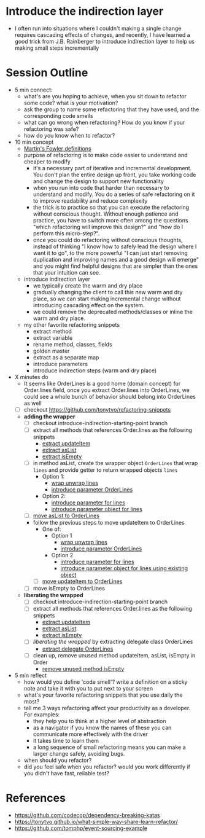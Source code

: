 # Introduce the indirection layer
- I often run into situations where I couldn't making a single change requires cascading effects of changes, and recently, I have learned a good trick from J.B. Rainberger to introduce indirection layer to help us making small steps incrementally
# Session Outline
- 5 min connect: 
  - what's are you hoping to achieve, when you sit down to refactor some code? what is your motivation?
  - ask the group to name some refactoring that they have used, and the corresponding code smells
  - what can go wrong when refactoring? How do you know if your refactoring was safe?
  - how do you know when to refactor?
- 10 min concept
  - [Martin's Fowler definitions](https://martinfowler.com/bliki/DefinitionOfRefactoring.html)
  - purpose of refactoring is to make code easier to understand and cheaper to modify
    - it's a necessary part of iterative and incremental development. You don't plan the entire design up front, you take working code and change the design to support new functionality
    - when you run into code that harder than necessary to understand and modify. You do a series of safe refactoring on it to improve readability and reduce complexity
    - the trick is to practice so that you can execute the refactoring without conscious thought. Without enough patience and practice, you have to switch more often among the questions "which refactoring will improve this design?" and "how do I perform this micro-step?".
    - once you could do refactoring without conscious thoughts, instead of thinking "I know how to safely lead the design where I want it to go", to the more powerful "I can just start removing duplication and improving names and a good design will emerge" and you might find helpful designs that are simpler than the ones that your intuition can see.
  - introduce indirection layer
    - we typically create the warm and dry place
    - gradually changing the client to call this new warm and dry place, so we can start making incremental change without introducing cascading effect on the system.
    - we could remove the deprecated methods/classes or inline the warm and dry place.
  - my other favorite refactoring snippets
    - extract method
    - extract variable
    - rename method, classes, fields
    - golden master
    - extract as a separate map
    - introduce parameters
    - introduce indirection steps (warm and dry place) 
- X minutes do
  - It seems like OrderLines is a good home (domain concept) for Order.lines field, once you extract Order.lines into OrderLines, we could see a whole bunch of behavior should belong into OrderLines as well
  - [ ] checkout https://github.com/tonytvo/refactoring-snippets
  - **adding the wrapper**
    - [ ] checkout introduce-indirection-starting-point branch
    - [ ] extract all methods that references Order.lines as the following snippets
      - [extract updateItem](./snippets/lines-update-item.gif)
      - [extract asList](./snippets/extract-aslist-lines.gif)
      - [extract isEmpty](./snippets/extract-is-empty.gif)
    - [ ] in method asList, create the wrapper object `OrderLines` that wrap `lines` and provide getter to return wrapped objects `lines`
      - Option 1:
        - [wrap unwrap lines](./snippets/wrap-unwrap-object.gif)
        - [introduce parameter OrderLines](./snippets/introduce-parameter-orderlines.gif)
      - Option 2:
        - [introduce parameter for lines](./snippets/introduce-lines-parameter.gif)
        - [introduce parameter object for lines](./snippets/introduce-parameter-objects-orderlines.gif)
    - [ ] [move asList to OrderLines](./snippets/move-aslist-to-orderlines.gif)
    - follow the previous steps to move updateItem to OrderLines
      - One of:
        - Option 1
          - [wrap unwrap lines](./snippets/wrap-unwrap-object.gif)
          - [introduce parameter OrderLines](./snippets/introduce-parameter-orderlines.gif)
        - Option 2
          - [introduce parameter for lines](./snippets/introduce-lines-parameter.gif)
          - [introduce parameter object for lines using existing object](./snippets/introduce-parameter-object-use-existing-orderlines.gif)
      - [ ] [move updateItem to OrderLines](./snippets/move-update-item-to-orderlines.gif)
    - [ ] move isEmpty to OrderLines
  - **liberating the wrapped**
    - [ ] checkout introduce-indirection-starting-point branch
    - [ ] extract all methods that references Order.lines as the following snippets
      - [extract updateItem](./snippets/lines-update-item.gif)
      - [extract asList](./snippets/extract-aslist-lines.gif)
      - [extract isEmpty](./snippets/extract-is-empty.gif)
    - [ ] *liberating the wrapped* by extracting delegate class OrderLines
      - [extract delegate OrderLines](./snippets/extract-delegate-orderlines.gif) 
    - [ ] clean up, remove unused method updateItem, asList, isEmpty in Order
      - [remove unused method isEmpty](./snippets/delete-unused-method-is-empty.gif) 

- 5 min reflect
  - how would you define 'code smell'? write a definition on a sticky note and take it with you to put next to your screen
  - what's your favorite refactoring snippets that you use daily the most?
  - tell me 3 ways refactoring affect your productivity as a developer. For examples:
    - they help you to think at a higher level of abstraction
    - as a navigator if you know the names of these you can communicate more effectively with the driver
    - it takes time to learn them
    - a long sequence of small refactoring means you can make a larger change safely, avoiding bugs.
  - when should you refactor?
  - did you feel safe when you refactor? would you work differently if you didn't have fast, reliable test?

# References
- https://github.com/codecop/dependency-breaking-katas
- https://tonytvo.github.io/what-simple-way-share-learn-refactor/
- https://github.com/tomphp/event-sourcing-example
